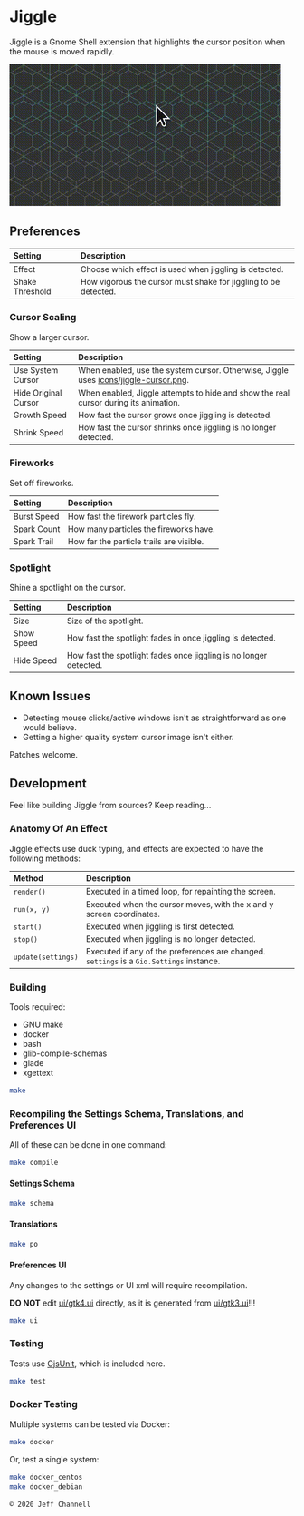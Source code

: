 # Jiggle

Jiggle is a Gnome Shell extension that highlights the cursor position when the mouse is moved rapidly.

![GIF of mouse cursor growing as it is shaken](https://github.com/jeffchannell/jiggle/blob/master/screenshot.gif?raw=true)

## Preferences

| Setting | Description |
|:---|:---|
| Effect | Choose which effect is used when jiggling is detected. |
| Shake Threshold | How vigorous the cursor must shake for jiggling to be detected. |

### Cursor Scaling

Show a larger cursor.

| Setting | Description |
|:---|:---|
| Use System Cursor | When enabled, use the system cursor. Otherwise, Jiggle uses [icons/jiggle-cursor.png](icons/jiggle-cursor.png). |
| Hide Original Cursor | When enabled, Jiggle attempts to hide and show the real cursor during its animation. |
| Growth Speed | How fast the cursor grows once jiggling is detected. |
| Shrink Speed | How fast the cursor shrinks once jiggling is no longer detected. |

### Fireworks

Set off fireworks.

| Setting | Description |
|:---|:---|
| Burst Speed | How fast the firework particles fly. |
| Spark Count | How many particles the fireworks have. |
| Spark Trail | How far the particle trails are visible. |

### Spotlight

Shine a spotlight on the cursor.

| Setting | Description |
|:---|:---|
| Size | Size of the spotlight. |
| Show Speed | How fast the spotlight fades in once jiggling is detected. |
| Hide Speed | How fast the spotlight fades once jiggling is no longer detected. |

## Known Issues

* Detecting mouse clicks/active windows isn't as straightforward as one would believe.
* Getting a higher quality system cursor image isn't either.

Patches welcome.

## Development

Feel like building Jiggle from sources? Keep reading...

### Anatomy Of An Effect

Jiggle effects use duck typing, and effects are expected to have the following methods:

| Method | Description |
|:---|:---|
| `render()` | Executed in a timed loop, for repainting the screen. |
| `run(x, y)` | Executed when the cursor moves, with the x and y screen coordinates. |
| `start()` | Executed when jiggling is first detected. |
| `stop()` | Executed when jiggling is no longer detected. |
| `update(settings)` | Executed if any of the preferences are changed. `settings` is a `Gio.Settings` instance. |

### Building

Tools required:

* GNU make
* docker
* bash
* glib-compile-schemas
* glade
* xgettext

```bash
make
```

### Recompiling the Settings Schema, Translations, and Preferences UI

All of these can be done in one command:

```bash
make compile
```

#### Settings Schema

```bash
make schema
```

#### Translations

```bash
make po
```

#### Preferences UI

Any changes to the settings or UI xml will require recompilation.

**DO NOT** edit [ui/gtk4.ui](ui/gtk4.ui) directly, as it is generated from [ui/gtk3.ui](ui/gtk3.ui)!!!

```bash
make ui
```

### Testing

Tests use [GjsUnit](https://github.com/romu70/GjsUnit/), which is included here.

```bash
make test
```

### Docker Testing

Multiple systems can be tested via Docker:

```bash
make docker
```

Or, test a single system:

```bash
make docker_centos
make docker_debian
```

`© 2020 Jeff Channell`
